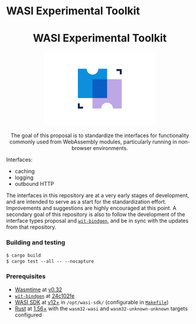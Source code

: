 # WASI Experimental Toolkit

<div align="center">
  <h1>WASI Experimental Toolkit</h1>
  <img src="./docs/images/wasi-toolkit.png" width="300"/>
  <p>The goal of this proposal is to standardize the interfaces for functionality
commonly used from WebAssembly modules, particularly running in non-browser
environments.
  </p>
</div>

Interfaces:

- caching
- logging
- outbound HTTP

The interfaces in this repository are at a very early stages of development, and
are intended to serve as a start for the standardization effort. Improvements
and suggestions are highly encouraged at this point. A secondary goal of this
repository is also to follow the development of the interface types proposal and
[`wit-bindgen`](https://github.com/bytecodealliance/wit-bindgen), and be in sync
with the updates from that repository.

### Building and testing

```
$ cargo build
$ cargo test --all -- --nocapture
```

### Prerequisites

- [Wasmtime](https://github.com/bytecodealliance/wasmtime) at
  [v0.32](https://github.com/bytecodealliance/wasmtime/releases/tag/v0.32.0)
- [`wit-bindgen`](https://github.com/bytecodealliance/wit-bindgen) at
  [24c102fe](https://github.com/bytecodealliance/wit-bindgen/commit/24c102fe374b4c5698cfd4b7980f70ac2cf228fe)
- [WASI SDK](https://github.com/WebAssembly/wasi-sdk) at
  [v12+](https://github.com/WebAssembly/wasi-sdk/releases/tag/wasi-sdk-14) in
  `/opt/wasi-sdk/` (configurable in
  [`Makefile`](tests/modules/cache-cpp/Makefile))
- [Rust](https://www.rust-lang.org/) at
  [1.56+](https://www.rust-lang.org/tools/install) with the `wasm32-wasi` and `wasm32-unknown-unknown` targets
  configured
